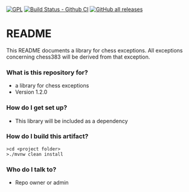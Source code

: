[![GPL](https://img.shields.io/badge/License-GPL%20v3-blue.svg)](https://www.gnu.org/licenses/gpl-3.0)
[![Build Status - Github CI](https://github.com/PIUGroup/chessexception/workflows/Build%20Status%20-%20Github%20CI/badge.svg)](https://github.com/PIUGroup/chessexception/actions?query=workflow%3A%22Build+Status+-+Github+CI%22)
[![GitHub all releases](https://img.shields.io/badge/Downloads-chessexception-green)](https://github.com/PIUGroup/chessexception/packages/623070/versions)

# README #

This README documents a library for chess exceptions.
All exceptions concerning chess383 will be derived from that exception.

### What is this repository for? ###

* a library for chess exceptions 
* Version 1.2.0

### How do I get set up? ###

* This library will be included as a dependency

### How do I build this artifact? ###

```shell script
>cd <project folder>
>./mvnw clean install
```

### Who do I talk to? ###

* Repo owner or admin

